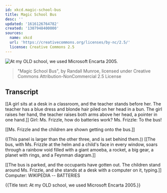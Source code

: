 ```yaml
---
id: xkcd.magic-school-bus
title: Magic School Bus
desc: ''
updated: '1616126764782'
created: '1307948400000'
sources:
  name: xkcd
  url: 'https://creativecommons.org/licenses/by-nc/2.5/'
  license: Creative Commons 2.5
---
```

![At my OLD school, we used Microsoft Encarta 2005.](https://imgs.xkcd.com/comics/magic_school_bus.png)
> "Magic School Bus", by Randall Munroe, licensed under Creative Commons Attribution-NonCommercial 2.5 License

## Transcript
[[A girl sits at a desk in a classroom, and the teacher stands before her. The teacher has a blue dress and blonde hair piled on her head in a bun. The girl raises her hand, the teacher raises both arms above her head, a pointer in one hand.]]
Girl: Ms. Frizzle, how do batteries work?
Ms. Frizzle: To the bus!

[[Ms. Frizzle and the children are shown getting onto the bus.]]

((This panel is larger than the other three, and is set behind them.))
[[The bus, with Ms. Frizzle at the helm and a child's face in every window, soars through a rainbow void filled with a giant amoeba, a rocket, a big gear, a planet with rings, and a Feynman diagram.]]

[[The bus is parked, and the occupants have gotten out. The children stand around Ms. Frizzle, and she stands at a desk with a computer on it, typing.]]
Computer: WIKIPEDIA -- BATTERIES

{{Title text: At my OLD school, we used Microsoft Encarta 2005.}}
